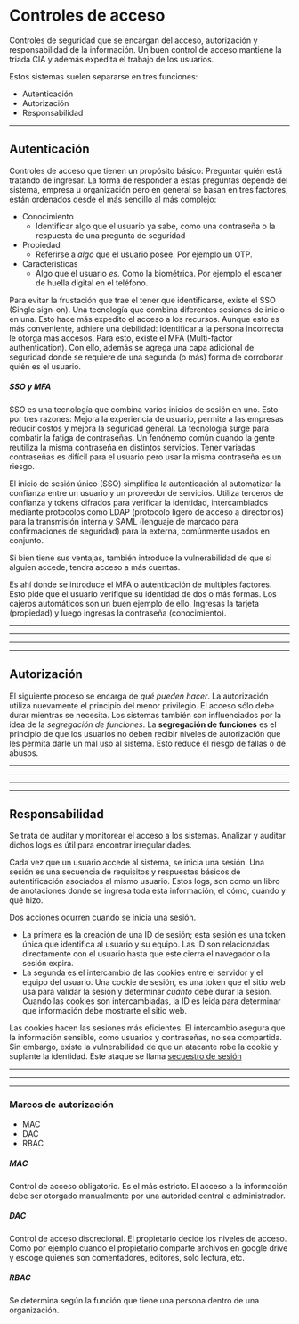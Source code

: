 # Controles de acceso

Controles de seguridad que se encargan del acceso, autorización y responsabilidad de la información.
Un buen control de acceso mantiene la triada CIA y además expedita el trabajo de los usuarios.

Estos sistemas suelen separarse en tres funciones:
- Autenticación
- Autorización
- Responsabilidad

---

## Autenticación

Controles de acceso que tienen un propósito básico: Preguntar quién está tratando de ingresar.
La forma de responder a estas preguntas depende del sistema, empresa u organización pero en general se basan en tres factores, están ordenados desde el más sencillo al más complejo:
- Conocimiento
  - Identificar algo que el usuario ya sabe, como una contraseña o la respuesta de una pregunta de seguridad
- Propiedad
  - Referirse a *algo* que el usuario posee. Por ejemplo un OTP.
- Características
  - Algo que el usuario *es*. Como la biométrica. Por ejemplo el escaner de huella digital en el teléfono.

Para evitar la frustación que trae el tener que identificarse, existe el SSO (Single sign-on). Una tecnología que combina diferentes sesiones de inicio en una. Esto hace más expedito el acceso a los recursos.
Aunque esto es más conveniente, adhiere una debilidad: identificar a la persona incorrecta le otorga más accesos.
Para esto, existe el MFA (Multi-factor authentication). Con ello, además se agrega una capa adicional de seguridad donde se requiere de una segunda (o más) forma de corroborar quién es el usuario.

##### SSO y MFA
SSO es una tecnología que combina varios inicios de sesión en uno. Esto por tres razones: Mejora la experiencia de usuario, permite a las empresas reducir costos y mejora la seguridad general.
La tecnología surge para combatir la fatiga de contraseñas. Un fenónemo común cuando la gente reutiliza la misma contraseña en distintos servicios. Tener variadas contraseñas es difícil para el usuario pero usar la misma contraseña es un riesgo.

El inicio de sesión único (SSO) simplifica la autenticación al automatizar la confianza entre un usuario y un proveedor de servicios. Utiliza terceros de confianza y tokens cifrados para verificar la identidad, intercambiados mediante protocolos como LDAP (protocolo ligero de acceso a directorios) para la transmisión interna y SAML (lenguaje de marcado para confirmaciones de seguridad) para la externa, comúnmente usados en conjunto.

Si bien tiene sus ventajas, también introduce la vulnerabilidad de que si alguien accede, tendra acceso a más cuentas.

Es ahí donde se introduce el MFA o autenticación de multiples factores.
Esto pide que el usuario verifique su identidad de dos o más formas. Los cajeros automáticos son un buen ejemplo de ello. Ingresas la tarjeta (propiedad) y luego ingresas la contraseña (conocimiento).

---
---
---
---

## Autorización

El siguiente proceso se encarga de _qué pueden hacer_. La autorización utiliza nuevamente el principio del menor privilegio. El acceso sólo debe durar mientras se necesita.
Los sistemas también son influenciados por la idea de la _segregación de funciones_.
La **segregación de funciones** es el principio de que los usuarios no deben recibir niveles de autorización que les permita darle un mal uso al sistema. Esto reduce el riesgo de fallas o de abusos.

---
---
---
---

## Responsabilidad

Se trata de auditar y monitorear el acceso a los sistemas.
Analizar y auditar dichos logs es útil para encontrar irregularidades. 

Cada vez que un usuario accede al sistema, se inicia una sesión. Una sesión es una secuencia de requisitos y respuestas básicos de autentificación asociados al mismo usuario. Estos logs, son como un libro de anotaciones donde se ingresa toda esta información, el cómo, cuándo y qué hizo.

Dos acciones ocurren cuando se inicia una sesión.
- La primera es la creación de una ID de sesión; esta sesión es una token única que identifica al usuario y su equipo. Las ID son relacionadas directamente con el usuario hasta que este cierra el navegador o la sesión expira.
- La segunda es el intercambio de las cookies entre el servidor y el equipo del usuario. Una cookie de sesión, es una token que el sitio web usa para validar la sesión y determinar _cuánto_ debe durar la sesión. Cuando las cookies son intercambiadas, la ID es leida para determinar que información debe mostrarte el sitio web.

Las cookies hacen las sesiones más eficientes. El intercambio asegura que la información sensible, como usuarios y contraseñas, no sea compartida. Sin embargo, existe la vulnerabilidad de que un atacante robe la cookie y suplante la identidad. Este ataque se llama [secuestro de sesión](-ENLACE-)

---
---
---

### Marcos de autorización

- MAC
- DAC
- RBAC

##### MAC
Control de acceso obligatorio. Es el más estricto. El acceso a la información debe ser otorgado manualmente por una autoridad central o administrador.

##### DAC
Control de acceso discrecional. El propietario decide los niveles de acceso. Como por ejemplo cuando el propietario comparte archivos en google drive y escoge quienes son comentadores, editores, solo lectura, etc.

##### RBAC
Se determina según la función que tiene una persona dentro de una organización.

